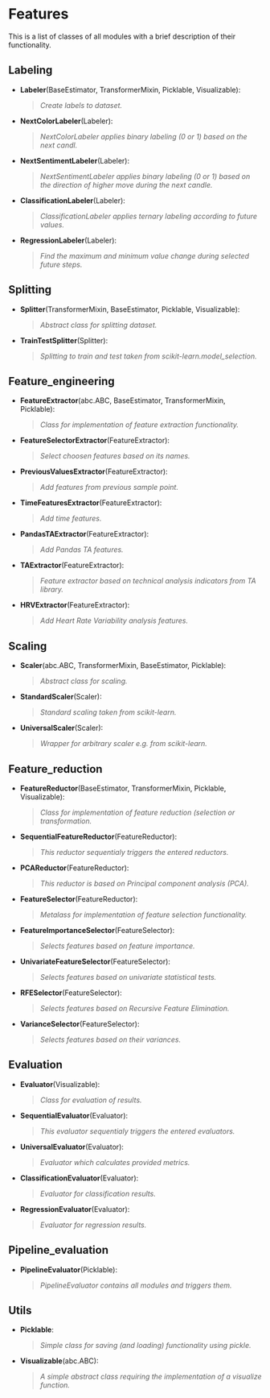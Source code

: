 # Features
This is a list of classes of all modules with a brief description of their functionality.

## Labeling
- **Labeler**(BaseEstimator, TransformerMixin, Picklable, Visualizable):
	> _Create labels to dataset._
- **NextColorLabeler**(Labeler):
	> _NextColorLabeler applies binary labeling (0 or 1) based on the next candl._
- **NextSentimentLabeler**(Labeler):
	> _NextSentimentLabeler applies binary labeling (0 or 1) based on the direction of higher move during the next candle._
- **ClassificationLabeler**(Labeler):
	> _ClassificationLabeler applies ternary labeling according to future values._
- **RegressionLabeler**(Labeler):
	> _Find the maximum and minimum value change during selected future steps._

## Splitting
- **Splitter**(TransformerMixin, BaseEstimator, Picklable, Visualizable):
	> _Abstract class for splitting dataset._
- **TrainTestSplitter**(Splitter):
	> _Splitting to train and test taken from scikit-learn.model_selection._

## Feature_engineering
- **FeatureExtractor**(abc.ABC, BaseEstimator, TransformerMixin, Picklable):
	> _Class for implementation of feature extraction functionality._
- **FeatureSelectorExtractor**(FeatureExtractor):
	> _Select choosen features based on its names._
- **PreviousValuesExtractor**(FeatureExtractor):
	> _Add features from previous sample point._
- **TimeFeaturesExtractor**(FeatureExtractor):
	> _Add time features._
- **PandasTAExtractor**(FeatureExtractor):
	> _Add Pandas TA features._
- **TAExtractor**(FeatureExtractor):
	> _Feature extractor based on technical analysis indicators from TA library._
- **HRVExtractor**(FeatureExtractor):
	> _Add Heart Rate Variability analysis features._

## Scaling
- **Scaler**(abc.ABC, TransformerMixin, BaseEstimator, Picklable):
	> _Abstract class for scaling._
- **StandardScaler**(Scaler):
	> _Standard scaling taken from scikit-learn._
- **UniversalScaler**(Scaler):
	> _Wrapper for arbitrary scaler e.g. from scikit-learn._

## Feature_reduction
- **FeatureReductor**(BaseEstimator, TransformerMixin, Picklable, Visualizable):
	> _Class for implementation of feature reduction (selection or transformation._
- **SequentialFeatureReductor**(FeatureReductor):
	> _This reductor sequentialy triggers the entered reductors._
- **PCAReductor**(FeatureReductor):
	> _This reductor is based on Principal component analysis (PCA)._
- **FeatureSelector**(FeatureReductor):
	> _Metalass for implementation of feature selection functionality._
- **FeatureImportanceSelector**(FeatureSelector):
	> _Selects features based on feature importance._
- **UnivariateFeatureSelector**(FeatureSelector):
	> _Selects features based on univariate statistical tests._
- **RFESelector**(FeatureSelector):
	> _Selects features based on Recursive Feature Elimination._
- **VarianceSelector**(FeatureSelector):
	> _Selects features based on their variances._

## Evaluation
- **Evaluator**(Visualizable):
	> _Class for evaluation of results._
- **SequentialEvaluator**(Evaluator):
	> _This evaluator sequentialy triggers the entered evaluators._
- **UniversalEvaluator**(Evaluator):
	> _Evaluator which calculates provided metrics._
- **ClassificationEvaluator**(Evaluator):
	> _Evaluator for classification results._
- **RegressionEvaluator**(Evaluator):
	> _Evaluator for regression results._

## Pipeline_evaluation
- **PipelineEvaluator**(Picklable):
	> _PipelineEvaluator contains all modules and triggers them._

## Utils
- **Picklable**:
	> _Simple class for saving (and loading) functionality using pickle._
- **Visualizable**(abc.ABC):
	> _A simple abstract class requiring the implementation of a visualize function._